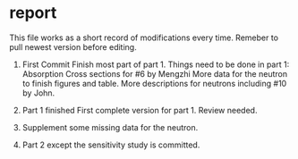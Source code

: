 # report

This file works as a short record of modifications every time.
Remeber to pull newest version before editing.

1. First Commit
Finish most part of part 1.
Things need to be done in part 1:
Absorption Cross sections for #6 by Mengzhi 
More data for the neutron to finish figures and table. More descriptions for neutrons including #10 by John. 

2. Part 1 finished
First complete version for part 1. Review needed.

3. Supplement some missing data for the neutron.

4. Part 2 except the sensitivity study is committed. 
